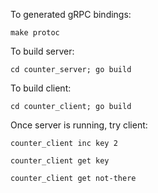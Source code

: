 To generated gRPC bindings:

`make protoc`

To build server:

`cd counter_server; go build`

To build client:

`cd counter_client; go build`

Once server is running, try client:

`counter_client inc key 2`

`counter_client get key`

`counter_client get not-there`
